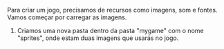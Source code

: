 
Para criar um jogo, precisamos de recursos como imagens, som e fontes.
Vamos começar por carregar as imagens.

1. Criamos uma nova pasta dentro da pasta "mygame" com o nome "sprites", onde estam duas imagens que usarás no jogo.

